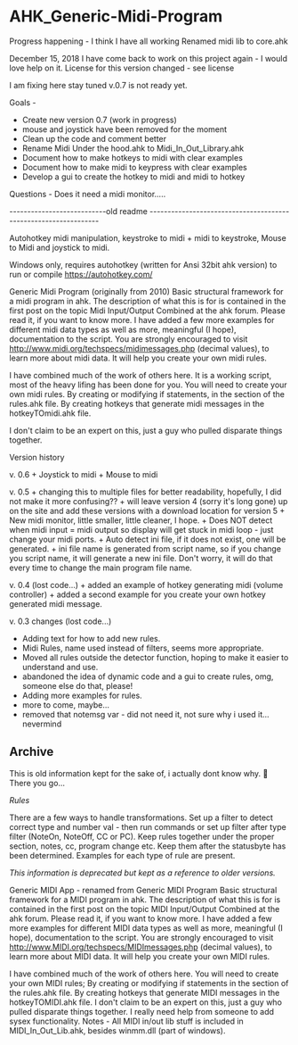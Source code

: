 # AHK_Generic-Midi-Program
Progress happening -
I think I have all working
Renamed midi lib to core.ahk



December 15, 2018
I have come back to work on this project again - I would love help on it.
License for this version changed - see license

I am fixing here  stay tuned  v.0.7 is not ready yet.

Goals -
   - Create new version 0.7 (work in progress)
   - mouse and joystick have been removed for the moment
   - Clean up the code and comment better
   - Rename Midi Under the hood.ahk to  Midi_In_Out_Library.ahk
   - Document how to make hotkeys to midi with clear examples
   - Document how to make midi to keypress with clear examples
   - Develop a gui to create the hotkey to midi and midi to hotkey

   Questions - Does it need a midi monitor.....



---------------------------old readme ----------------------------------------------------------------

Autohotkey midi manipulation, keystroke to midi + midi to keystroke, Mouse to Midi and joystick to midi.

Windows only, requires autohotkey (written for Ansi 32bit ahk version) to run or compile https://autohotkey.com/

Generic Midi Program (originally from 2010)
  Basic structural framework for a midi program in ahk.
  The description of what this is for is contained in the first post on the topic Midi Input/Output Combined at the ahk forum.
  Please read it, if you want to know more.
  I have added a few more examples for different midi data types as well as more, meaningful (I hope), documentation to the script.
  You are strongly encouraged to visit http://www.midi.org/techspecs/midimessages.php (decimal values), to learn more
  about midi data.  It will help you create your own midi rules.

  I have combined much of the work of others here.
  It is a working script, most of the heavy lifing has been done for you.
  You will need to create your own midi rules.
  By creating or modifying if statements, in the section of the rules.ahk file.
  By creating hotkeys that generate midi messages in the hotkeyTOmidi.ahk file.

  I don't claim to be an expert on this, just a guy who pulled disparate things together.

Version history


 v. 0.6
    + Joystick to midi
    + Mouse to midi

 v. 0.5
    + changing this to multiple files for better readability, hopefully, I did not make it more confusing??
    + will leave version 4 (sorry it's long gone) up on the site and add these versions with a download location for version 5
    + New midi monitor, little smaller, little cleaner, I hope.
    + Does NOT detect when midi input = midi output so display will get stuck in midi loop - just change your midi ports.
    + Auto detect ini file, if it does not exist, one will be generated.
    + ini file name is generated from script name, so if you change you script name, it will generate a new ini file. Don't worry, it will do that every time to change the main program file name.


 v. 0.4 (lost code...)
    + added an example of hotkey generating midi (volume controller)
    + added a second example for you create your own hotkey generated midi message.


  v. 0.3 changes (lost code...)
  + Adding text for how to add new rules.
  + Midi Rules, name used instead of filters, seems more appropriate.
  + Moved all rules outside the detector function, hoping to make it easier to understand and use.
  + abandoned the idea of dynamic code and a gui to create rules, omg, someone else do that, please!
  + Adding more examples for rules.
  + more to come, maybe...
  + removed that notemsg var - did not need it, not sure why i used it... nevermind



  ## Archive

This is old information kept for the sake of, i actually dont know why. 🙂 There you go...


*Rules*

There are a few ways to handle transformations. Set up a filter to detect correct type and number val - then run commands or set up filter after type filter (NoteOn, NoteOff, CC or PC). Keep rules together under the proper section, notes, cc, program change etc. Keep them after the statusbyte has been determined. Examples for each type of rule are present.


*This information is deprecated but kept as a reference to older versions.*

Generic MIDI App - renamed from Generic MIDI Program Basic structural framework for a MIDI program in ahk. The description of what this is for is contained in the first post on the topic MIDI Input/Output Combined at the ahk forum. Please read it, if you want to know more. I have added a few more examples for different MIDI data types as well as more, meaningful (I hope), documentation to the script. You are strongly encouraged to visit http://www.MIDI.org/techspecs/MIDImessages.php (decimal values), to learn more about MIDI data.  It will help you create your own MIDI rules.

I have combined much of the work of others here. You will need to create your own MIDI rules; By creating or modifying if statements in the section of the rules.ahk file. By creating hotkeys that generate MIDI messages in the hotkeyTOMIDI.ahk file.  I don't claim to be an expert on this, just a guy who pulled disparate things together. I really need help from someone to add sysex functionality.  Notes - All MIDI in/out lib stuff is included in MIDI_In_Out_Lib.ahk, besides winmm.dll (part of windows).

